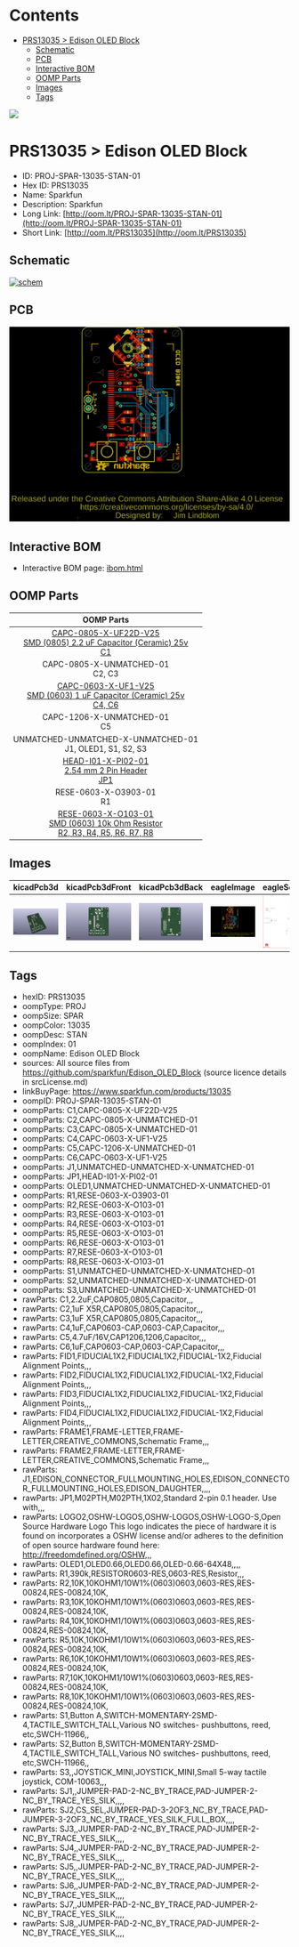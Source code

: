 



Contents
========

* [PRS13035 > Edison OLED Block](#prs13035--edison-oled-block)
	* [Schematic](#schematic)
	* [PCB](#pcb)
	* [Interactive BOM](#interactive-bom)
	* [OOMP Parts](#oomp-parts)
	* [Images](#images)
	* [Tags](#tags)
  
![][im]
# PRS13035 > Edison OLED Block

- ID: PROJ-SPAR-13035-STAN-01
- Hex ID: PRS13035
- Name: Sparkfun
- Description: Sparkfun
- Long Link: [http://oom.lt/PROJ-SPAR-13035-STAN-01](http://oom.lt/PROJ-SPAR-13035-STAN-01)
- Short Link: [http://oom.lt/PRS13035](http://oom.lt/PRS13035)

## Schematic
  
[![schem](eagleSchemImage.png)](eagleSchemImage.png)
## PCB
  
[![pcb](eagleImage.png)](eagleImage.png)
## Interactive BOM

- Interactive BOM page: [ibom.html](https://htmlpreview.github.io/?https://github.com/oomlout/oomlout_OOMP_projects/blob/main/PROJ-SPAR-13035-STAN-01/kicad/bom/ibom.html)

## OOMP Parts
  

|OOMP Parts|
| :---: |
|[CAPC-0805-X-UF22D-V25<br> SMD (0805) 2.2 uF Capacitor (Ceramic) 25v<br> C1](https://github.com/oomlout/oomlout_OOMP_parts/tree/main/CAPC-0805-X-UF22D-V25/)|
|CAPC-0805-X-UNMATCHED-01<BR>C2, C3|
|[CAPC-0603-X-UF1-V25<br> SMD (0603) 1 uF Capacitor (Ceramic) 25v<br> C4, C6](https://github.com/oomlout/oomlout_OOMP_parts/tree/main/CAPC-0603-X-UF1-V25/)|
|CAPC-1206-X-UNMATCHED-01<BR>C5|
|UNMATCHED-UNMATCHED-X-UNMATCHED-01<BR>J1, OLED1, S1, S2, S3|
|[HEAD-I01-X-PI02-01<br> 2.54 mm 2 Pin Header<br> JP1](https://github.com/oomlout/oomlout_OOMP_parts/tree/main/HEAD-I01-X-PI02-01/)|
|RESE-0603-X-O3903-01<BR>R1|
|[RESE-0603-X-O103-01<br> SMD (0603) 10k Ohm Resistor<br> R2, R3, R4, R5, R6, R7, R8](https://github.com/oomlout/oomlout_OOMP_parts/tree/main/RESE-0603-X-O103-01/)|

## Images
  
  

|kicadPcb3d|kicadPcb3dFront|kicadPcb3dBack|eagleImage|eagleSchemImage|
| :---: | :---: | :---: | :---: | :---: |
|[![kicadPcb3d](kicadPcb3d_140.png)](kicadPcb3d.png)|[![kicadPcb3dFront](kicadPcb3dFront_140.png)](kicadPcb3dFront.png)|[![kicadPcb3dBack](kicadPcb3dBack_140.png)](kicadPcb3dBack.png)|[![eagleImage](eagleImage_140.png)](eagleImage.png)|[![eagleSchemImage](eagleSchemImage_140.png)](eagleSchemImage.png)|

## Tags

- hexID: PRS13035
- oompType: PROJ
- oompSize: SPAR
- oompColor: 13035
- oompDesc: STAN
- oompIndex: 01
- oompName: Edison OLED Block
- sources: All source files from https://github.com/sparkfun/Edison_OLED_Block (source licence details in srcLicense.md)
- linkBuyPage: https://www.sparkfun.com/products/13035
- oompID: PROJ-SPAR-13035-STAN-01
- oompParts: C1,CAPC-0805-X-UF22D-V25
- oompParts: C2,CAPC-0805-X-UNMATCHED-01
- oompParts: C3,CAPC-0805-X-UNMATCHED-01
- oompParts: C4,CAPC-0603-X-UF1-V25
- oompParts: C5,CAPC-1206-X-UNMATCHED-01
- oompParts: C6,CAPC-0603-X-UF1-V25
- oompParts: J1,UNMATCHED-UNMATCHED-X-UNMATCHED-01
- oompParts: JP1,HEAD-I01-X-PI02-01
- oompParts: OLED1,UNMATCHED-UNMATCHED-X-UNMATCHED-01
- oompParts: R1,RESE-0603-X-O3903-01
- oompParts: R2,RESE-0603-X-O103-01
- oompParts: R3,RESE-0603-X-O103-01
- oompParts: R4,RESE-0603-X-O103-01
- oompParts: R5,RESE-0603-X-O103-01
- oompParts: R6,RESE-0603-X-O103-01
- oompParts: R7,RESE-0603-X-O103-01
- oompParts: R8,RESE-0603-X-O103-01
- oompParts: S1,UNMATCHED-UNMATCHED-X-UNMATCHED-01
- oompParts: S2,UNMATCHED-UNMATCHED-X-UNMATCHED-01
- oompParts: S3,UNMATCHED-UNMATCHED-X-UNMATCHED-01
- rawParts: C1,2.2uF,CAP0805,0805,Capacitor,,,
- rawParts: C2,1uF X5R,CAP0805,0805,Capacitor,,,
- rawParts: C3,1uF X5R,CAP0805,0805,Capacitor,,,
- rawParts: C4,1uF,CAP0603-CAP,0603-CAP,Capacitor,,,
- rawParts: C5,4.7uF/16V,CAP1206,1206,Capacitor,,,
- rawParts: C6,1uF,CAP0603-CAP,0603-CAP,Capacitor,,,
- rawParts: FID1,FIDUCIAL1X2,FIDUCIAL1X2,FIDUCIAL-1X2,Fiducial Alignment Points,,,
- rawParts: FID2,FIDUCIAL1X2,FIDUCIAL1X2,FIDUCIAL-1X2,Fiducial Alignment Points,,,
- rawParts: FID3,FIDUCIAL1X2,FIDUCIAL1X2,FIDUCIAL-1X2,Fiducial Alignment Points,,,
- rawParts: FID4,FIDUCIAL1X2,FIDUCIAL1X2,FIDUCIAL-1X2,Fiducial Alignment Points,,,
- rawParts: FRAME1,FRAME-LETTER,FRAME-LETTER,CREATIVE_COMMONS,Schematic Frame,,,
- rawParts: FRAME2,FRAME-LETTER,FRAME-LETTER,CREATIVE_COMMONS,Schematic Frame,,,
- rawParts: J1,EDISON_CONNECTOR_FULLMOUNTING_HOLES,EDISON_CONNECTOR_FULLMOUNTING_HOLES,EDISON_DAUGHTER,,,,
- rawParts: JP1,M02PTH,M02PTH,1X02,Standard 2-pin 0.1 header. Use with,,,
- rawParts: LOGO2,OSHW-LOGOS,OSHW-LOGOS,OSHW-LOGO-S,Open Source Hardware Logo This logo indicates the piece of hardware it is found on incorporates a OSHW license and/or adheres to the definition of open source hardware found here: http://freedomdefined.org/OSHW,,,
- rawParts: OLED1,OLED0.66,OLED0.66,OLED-0.66-64X48,,,,
- rawParts: R1,390k,RESISTOR0603-RES,0603-RES,Resistor,,,
- rawParts: R2,10K,10KOHM1/10W1%(0603)0603,0603-RES,RES-00824,RES-00824,10K,
- rawParts: R3,10K,10KOHM1/10W1%(0603)0603,0603-RES,RES-00824,RES-00824,10K,
- rawParts: R4,10K,10KOHM1/10W1%(0603)0603,0603-RES,RES-00824,RES-00824,10K,
- rawParts: R5,10K,10KOHM1/10W1%(0603)0603,0603-RES,RES-00824,RES-00824,10K,
- rawParts: R6,10K,10KOHM1/10W1%(0603)0603,0603-RES,RES-00824,RES-00824,10K,
- rawParts: R7,10K,10KOHM1/10W1%(0603)0603,0603-RES,RES-00824,RES-00824,10K,
- rawParts: R8,10K,10KOHM1/10W1%(0603)0603,0603-RES,RES-00824,RES-00824,10K,
- rawParts: S1,Button A,SWITCH-MOMENTARY-2SMD-4,TACTILE_SWITCH_TALL,Various NO switches- pushbuttons, reed, etc,SWCH-11966,,
- rawParts: S2,Button B,SWITCH-MOMENTARY-2SMD-4,TACTILE_SWITCH_TALL,Various NO switches- pushbuttons, reed, etc,SWCH-11966,,
- rawParts: S3,,JOYSTICK_MINI,JOYSTICK_MINI,Small 5-way tactile joystick, COM-10063,,,
- rawParts: SJ1,,JUMPER-PAD-2-NC_BY_TRACE,PAD-JUMPER-2-NC_BY_TRACE_YES_SILK,,,,
- rawParts: SJ2,CS_SEL,JUMPER-PAD-3-2OF3_NC_BY_TRACE,PAD-JUMPER-3-2OF3_NC_BY_TRACE_YES_SILK_FULL_BOX,,,,
- rawParts: SJ3,,JUMPER-PAD-2-NC_BY_TRACE,PAD-JUMPER-2-NC_BY_TRACE_YES_SILK,,,,
- rawParts: SJ4,,JUMPER-PAD-2-NC_BY_TRACE,PAD-JUMPER-2-NC_BY_TRACE_YES_SILK,,,,
- rawParts: SJ5,,JUMPER-PAD-2-NC_BY_TRACE,PAD-JUMPER-2-NC_BY_TRACE_YES_SILK,,,,
- rawParts: SJ6,,JUMPER-PAD-2-NC_BY_TRACE,PAD-JUMPER-2-NC_BY_TRACE_YES_SILK,,,,
- rawParts: SJ7,,JUMPER-PAD-2-NC_BY_TRACE,PAD-JUMPER-2-NC_BY_TRACE_YES_SILK,,,,
- rawParts: SJ8,,JUMPER-PAD-2-NC_BY_TRACE,PAD-JUMPER-2-NC_BY_TRACE_YES_SILK,,,,



[im]: kicadPcb3d_450.png

